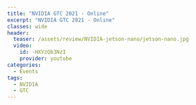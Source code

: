 ```yaml
---
title: "NVIDIA GTC 2021 - Online"
excerpt: "NVIDIA GTC 2021 - Online"
classes: wide
header:
  teaser: /assets/review/NVIDIA-jetson-nano/jetson-nano.jpg
  video:
    id: -HXYzQb3NzI
    provider: youtube
categories:
  - Events
tags:
  - NVIDIA
  - GTC
---
```

